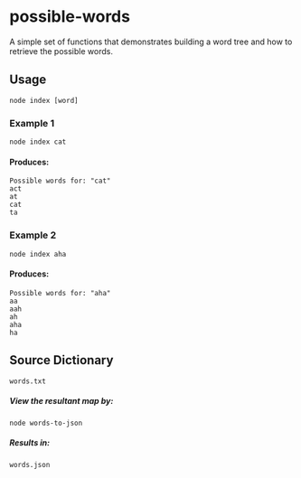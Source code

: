 # possible-words
A simple set of functions that demonstrates building a word tree and how to retrieve the possible words.

## Usage
```node index [word]```

### Example 1
```node index cat```

#### Produces:
```
Possible words for: "cat"
act
at
cat
ta
```

### Example 2
```node index aha```

#### Produces:
```
Possible words for: "aha"
aa
aah
ah
aha
ha
```

## Source Dictionary

```words.txt```

##### View the resultant map by:
```node words-to-json```

##### Results in:
```words.json```
